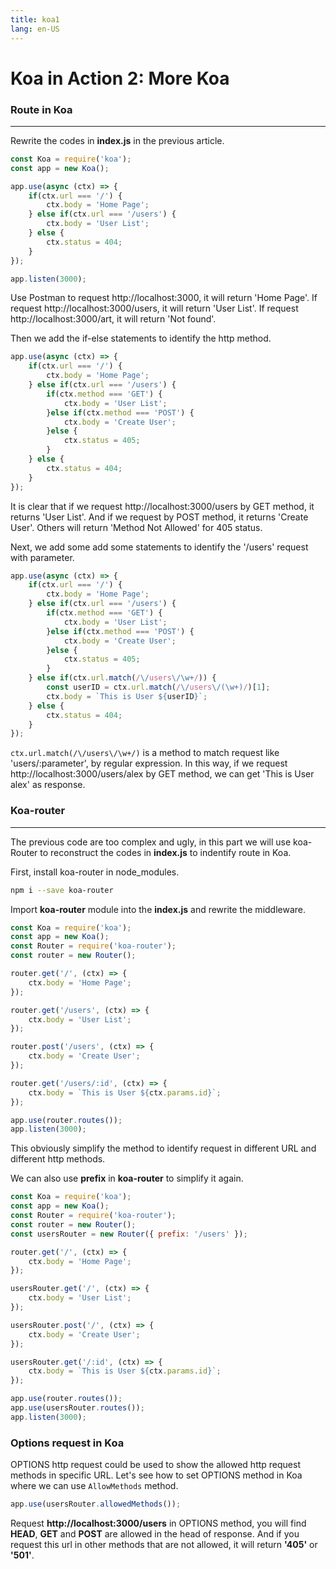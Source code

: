```yaml
---
title: koa1
lang: en-US
---
```

# Koa in Action 2: More Koa

### Route in Koa
---
Rewrite the codes in **index.js** in the previous article.
``` js
const Koa = require('koa');
const app = new Koa();

app.use(async (ctx) => {
    if(ctx.url === '/') {
        ctx.body = 'Home Page';
    } else if(ctx.url === '/users') {
        ctx.body = 'User List';
    } else {
        ctx.status = 404;
    }
});

app.listen(3000);
```
Use Postman to request http://localhost:3000, it will return 'Home Page'. If request http://localhost:3000/users,
it will return 'User List'. If request http://localhost:3000/art, it will return 'Not found'.

Then we add the if-else statements to identify the http method.
``` js
app.use(async (ctx) => {
    if(ctx.url === '/') {
        ctx.body = 'Home Page';
    } else if(ctx.url === '/users') {
        if(ctx.method === 'GET') {
            ctx.body = 'User List';
        }else if(ctx.method === 'POST') {
            ctx.body = 'Create User';
        }else {
            ctx.status = 405;
        }
    } else {
        ctx.status = 404;
    }
});
```
It is clear that if we request http://localhost:3000/users by GET method, it returns 'User List'. And if we 
request by POST method, it returns 'Create User'. Others will return 'Method Not Allowed' for 405 status.

Next, we add some add some statements to identify the '/users' request with parameter.
``` js
app.use(async (ctx) => {
    if(ctx.url === '/') {
        ctx.body = 'Home Page';
    } else if(ctx.url === '/users') {
        if(ctx.method === 'GET') {
            ctx.body = 'User List';
        }else if(ctx.method === 'POST') {
            ctx.body = 'Create User';
        }else {
            ctx.status = 405;
        }
    } else if(ctx.url.match(/\/users\/\w+/)) {
        const userID = ctx.url.match(/\/users\/(\w+)/)[1];
        ctx.body = `This is User ${userID}`;
    } else {
        ctx.status = 404;
    }
});
```
`ctx.url.match(/\/users\/\w+/)` is a method to match request like 'users/:parameter',
by regular expression. In this way, if we request http://localhost:3000/users/alex by
GET method, we can get 'This is User alex' as response.

### Koa-router
---
The previous code are too complex and ugly, in this part we will use koa-Router to reconstruct
the codes in **index.js** to indentify route in Koa.

First, install koa-router in node_modules.
``` bash
npm i --save koa-router
```

Import **koa-router** module into the **index.js** and rewrite the middleware.
``` js
const Koa = require('koa');
const app = new Koa();
const Router = require('koa-router');
const router = new Router();

router.get('/', (ctx) => {
    ctx.body = 'Home Page';
});

router.get('/users', (ctx) => {
    ctx.body = 'User List';
});

router.post('/users', (ctx) => {
    ctx.body = 'Create User';
});

router.get('/users/:id', (ctx) => {
    ctx.body = `This is User ${ctx.params.id}`;
});

app.use(router.routes());
app.listen(3000);
```
This obviously simplify the method to identify request in different URL and different http methods.

We can also use **prefix** in **koa-router** to simplify it again.
``` js
const Koa = require('koa');
const app = new Koa();
const Router = require('koa-router');
const router = new Router();
const usersRouter = new Router({ prefix: '/users' });

router.get('/', (ctx) => {
    ctx.body = 'Home Page';
});

usersRouter.get('/', (ctx) => {
    ctx.body = 'User List';
});

usersRouter.post('/', (ctx) => {
    ctx.body = 'Create User';
});

usersRouter.get('/:id', (ctx) => {
    ctx.body = `This is User ${ctx.params.id}`;
});

app.use(router.routes());
app.use(usersRouter.routes());
app.listen(3000);
```

### Options request in Koa
OPTIONS http request could be used to show the allowed http request methods
in specific URL. Let's see how to set OPTIONS method in Koa where we can use
`AllowMethods` method.
``` js
app.use(usersRouter.allowedMethods());
```
Request **http://localhost:3000/users** in OPTIONS method, you will find **HEAD**, **GET** 
and **POST** are allowed in the head of response. And if you request this url in other methods
that are not allowed, it will return **'405'** or **'501'**.
